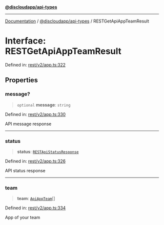 [**@discloudapp/api-types**](../README.md)

***

[Documentation](../../../packages.md) / [@discloudapp/api-types](../README.md) / RESTGetApiAppTeamResult

# Interface: RESTGetApiAppTeamResult

Defined in: [rest/v2/app.ts:322](https://github.com/discloud/discloud.app/blob/8d6df0b18784d1a4408701ac8e6b9db44dbb7133/packages/api-types/rest/v2/app.ts#L322)

## Properties

### message?

> `optional` **message**: `string`

Defined in: [rest/v2/app.ts:330](https://github.com/discloud/discloud.app/blob/8d6df0b18784d1a4408701ac8e6b9db44dbb7133/packages/api-types/rest/v2/app.ts#L330)

API message response

***

### status

> **status**: [`RESTApiStatusResponse`](../type-aliases/RESTApiStatusResponse.md)

Defined in: [rest/v2/app.ts:326](https://github.com/discloud/discloud.app/blob/8d6df0b18784d1a4408701ac8e6b9db44dbb7133/packages/api-types/rest/v2/app.ts#L326)

API status response

***

### team

> **team**: [`ApiAppTeam`](ApiAppTeam.md)[]

Defined in: [rest/v2/app.ts:334](https://github.com/discloud/discloud.app/blob/8d6df0b18784d1a4408701ac8e6b9db44dbb7133/packages/api-types/rest/v2/app.ts#L334)

App of your team
